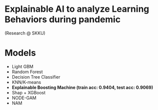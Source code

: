 # Explainable AI to analyze Learning Behaviors during pandemic

(Research @ SKKU)

# Models

- Light GBM
- Random Forest
- Decision Tree Classifier
- KNN/K-means
- **Explainable Boosting Machine (train acc: 0.9404, test acc: 0.9069)**
- Shap + XGBoost
- NODE-GAM
- NAM
